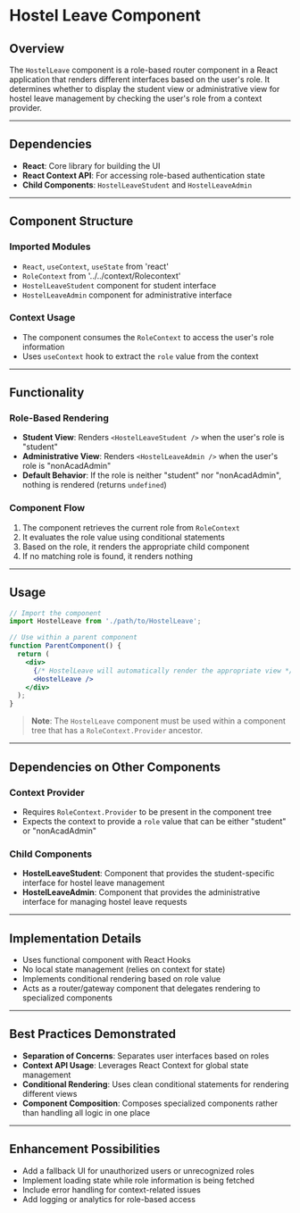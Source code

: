 # Hostel Leave Component

## Overview

The `HostelLeave` component is a role-based router component in a React application that renders different interfaces based on the user's role. It determines whether to display the student view or administrative view for hostel leave management by checking the user's role from a context provider.

---

## Dependencies

- **React**: Core library for building the UI
- **React Context API**: For accessing role-based authentication state
- **Child Components**: `HostelLeaveStudent` and `HostelLeaveAdmin`

---

## Component Structure

### Imported Modules

- `React`, `useContext`, `useState` from 'react'
- `RoleContext` from '../../context/Rolecontext'
- `HostelLeaveStudent` component for student interface
- `HostelLeaveAdmin` component for administrative interface

### Context Usage

- The component consumes the `RoleContext` to access the user's role information
- Uses `useContext` hook to extract the `role` value from the context

---

## Functionality

### Role-Based Rendering

- **Student View**: Renders `<HostelLeaveStudent />` when the user's role is "student"
- **Administrative View**: Renders `<HostelLeaveAdmin />` when the user's role is "nonAcadAdmin"
- **Default Behavior**: If the role is neither "student" nor "nonAcadAdmin", nothing is rendered (returns `undefined`)

### Component Flow

1. The component retrieves the current role from `RoleContext`
2. It evaluates the role value using conditional statements
3. Based on the role, it renders the appropriate child component
4. If no matching role is found, it renders nothing

---

## Usage

```jsx
// Import the component
import HostelLeave from './path/to/HostelLeave';

// Use within a parent component
function ParentComponent() {
  return (
    <div>
      {/* HostelLeave will automatically render the appropriate view */}
      <HostelLeave />
    </div>
  );
}
```

> **Note**: The `HostelLeave` component must be used within a component tree that has a `RoleContext.Provider` ancestor.

---

## Dependencies on Other Components

### Context Provider

- Requires `RoleContext.Provider` to be present in the component tree
- Expects the context to provide a `role` value that can be either "student" or "nonAcadAdmin"

### Child Components

- **HostelLeaveStudent**: Component that provides the student-specific interface for hostel leave management
- **HostelLeaveAdmin**: Component that provides the administrative interface for managing hostel leave requests

---

## Implementation Details

- Uses functional component with React Hooks
- No local state management (relies on context for state)
- Implements conditional rendering based on role value
- Acts as a router/gateway component that delegates rendering to specialized components

---

## Best Practices Demonstrated

- **Separation of Concerns**: Separates user interfaces based on roles
- **Context API Usage**: Leverages React Context for global state management
- **Conditional Rendering**: Uses clean conditional statements for rendering different views
- **Component Composition**: Composes specialized components rather than handling all logic in one place

---

## Enhancement Possibilities

- Add a fallback UI for unauthorized users or unrecognized roles
- Implement loading state while role information is being fetched
- Include error handling for context-related issues
- Add logging or analytics for role-based access